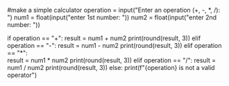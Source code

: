 #make a simple calculator
operation = input("Enter an operation (+, -, *, /): ")
num1 = float(input("enter 1st number: "))
num2 = float(input("enter 2nd number: "))

if operation == "+":
    result = num1 + num2
    print(round(result, 3))
elif operation == "-":
    result = num1 - num2 
    print(round(result, 3))
elif operation == "*":  
     result = num1 * num2 
     print(round(result, 3))
elif operation == "/": 
    result = num1 / num2
    print(round(result, 3))
else:
    print(f"{operation} is not a valid operator")
